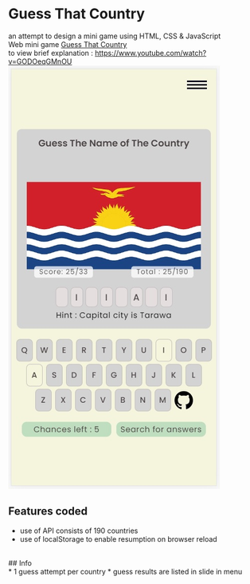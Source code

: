 # Guess That Country
an attempt to design a mini game using HTML, CSS & JavaScript
<br>
Web mini game [Guess That Country](https://guess-that-country.netlify.app/)
<br>
to view brief explanation : https://www.youtube.com/watch?v=GODOeqGMnOU
<br>
![This is an image](./asset/thumbnail.jpg)
<br>
## Features coded
* use of API consists of 190 countries
* use of localStorage to enable resumption on browser reload
<br>
## Info
<br>
* 1 guess attempt per country
* guess results are listed in slide in menu


